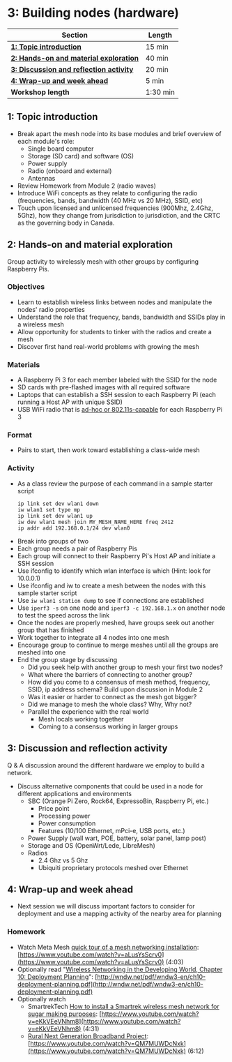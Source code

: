 # 3: Building nodes (hardware)

| **Section**                                                                        | **Length** |
|------------------------------------------------------------------------------------|------------|
| [**1: Topic introduction**](#1-topic-introduction)                                 | 15 min     |
| [**2: Hands-on and material exploration**](#2-hands-on-and-material-exploration)   | 40 min     |
| [**3: Discussion and reflection activity**](#3-discussion-and-reflection-activity) | 20 min     |
| [**4: Wrap-up and week ahead**](#4-wrap-up-and-week-ahead)                         | 5 min      |
| **Workshop length**                                                                | 1:30 min   |

## 1: Topic introduction

- Break apart the mesh node into its base modules and brief overview of each module's role:
  - Single board computer
  - Storage (SD card) and software (OS)
  - Power supply
  - Radio (onboard and external)
  - Antennas
- Review Homework from Module 2 (radio waves)
- Introduce WiFi concepts as they relate to configuring the radio (frequencies, bands, bandwidth (40 MHz vs 20 MHz), SSID, etc)
- Touch upon licensed and unlicensed frequencies (900Mhz, 2.4Ghz, 5Ghz), how they change from jurisdiction to jurisdiction, and the CRTC as the governing body in Canada.

## 2: Hands-on and material exploration

Group activity to wirelessly mesh with other groups by configuring Raspberry Pis.

### Objectives

- Learn to establish wireless links between nodes and manipulate the nodes' radio properties
- Understand the role that frequency, bands, bandwidth and SSIDs play in a wireless mesh
- Allow opportunity for students to tinker with the radios and create a mesh
- Discover first hand real-world problems with growing the mesh

### Materials

- A Raspberry Pi 3 for each member labeled with the SSID for the node
- SD cards with pre-flashed images with all required software 
- Laptops that can establish a SSH session to each Raspberry Pi (each running a Host AP with unique SSID) 
- USB WiFi radio that is [ad-hoc or 802.11s-capable](https://github.com/phillymesh/802.11s-adapters) for each Raspberry Pi 3 

### Format

- Pairs to start, then work toward establishing a class-wide mesh

### Activity

- As a class review the purpose of each command in a sample starter script
    ```
    ip link set dev wlan1 down
    iw wlan1 set type mp
    ip link set dev wlan1 up
    iw dev wlan1 mesh join MY_MESH_NAME_HERE freq 2412
    ip addr add 192.168.0.1/24 dev wlan0
    ```
- Break into groups of two
- Each group needs a pair of Raspberry Pis
- Each group will connect to their Raspberry Pi's Host AP and initiate a SSH session
- Use ifconfig to identify which wlan interface is which (Hint: look for 10.0.0.1)
- Use ifconfig and iw to create a mesh between the nodes with this sample starter script
- Use `iw wlan1 station dump` to see if connections are established
- Use `iperf3 -s` on one node and `iperf3 -c 192.168.1.x` on another node to test the speed across the link
- Once the nodes are properly meshed, have groups seek out another group that has finished
- Work together to integrate all 4 nodes into one mesh
- Encourage group to continue to merge meshes until all the groups are meshed into one
- End the group stage by discussing
  - Did you seek help with another group to mesh your first two nodes?
  - What where the barriers of connecting to another group?
  - How did you come to a consensus of mesh method, frequency, SSID, ip address schema? Build upon discussion in Module 2
  - Was it easier or harder to connect as the mesh got bigger?
  - Did we manage to mesh the whole class? Why, Why not?
  - Parallel the experience with the real world
    - Mesh locals working together
    - Coming to a consensus working in larger groups
  
## 3: Discussion and reflection activity

Q & A discussion around the different hardware we employ to build a network.

* Discuss alternative components that could be used in a node for different applications and environments
  * SBC (Orange Pi Zero, Rock64, ExpressoBin, Raspberry Pi, etc.)
    * Price point
    * Processing power
    * Power consumption
    * Features (10/100 Ethernet, mPci-e, USB ports, etc.)
  * Power Supply (wall wart, POE, battery, solar panel, lamp post)
  * Storage and OS (OpenWrt/Lede, LibreMesh)
  * Radios 
    * 2.4 Ghz vs 5 Ghz
    * Ubiquiti proprietary protocols meshed over Ethernet

## 4: Wrap-up and week ahead

- Next session we will discuss important factors to consider for deployment and use a mapping activity of the nearby area for planning

### Homework

- Watch Meta Mesh [quick tour of a mesh networking installation](https://www.youtube.com/watch?v=aLusYsScrv0): [https://www.youtube.com/watch?v=aLusYsScrv0](https://www.youtube.com/watch?v=aLusYsScrv0) (4:03)
- Optionally read "[Wireless Networking in the Developing World, Chapter 10: Deployment Planning](http://wndw.net/pdf/wndw3-en/ch10-deployment-planning.pdf)": [http://wndw.net/pdf/wndw3-en/ch10-deployment-planning.pdf](http://wndw.net/pdf/wndw3-en/ch10-deployment-planning.pdf)
- Optionally watch
    - SmartrekTech [How to install a Smartrek wireless mesh network for sugar making purposes](https://www.youtube.com/watch?v=eKkVEeVNhm8 ): [https://www.youtube.com/watch?v=eKkVEeVNhm8](https://www.youtube.com/watch?v=eKkVEeVNhm8) (4:31)
    - [Rural Next Generation Broadband Project](https://www.youtube.com/watch?v=QM7MUWDcNxk): [https://www.youtube.com/watch?v=QM7MUWDcNxk](https://www.youtube.com/watch?v=QM7MUWDcNxk) (6:12)
